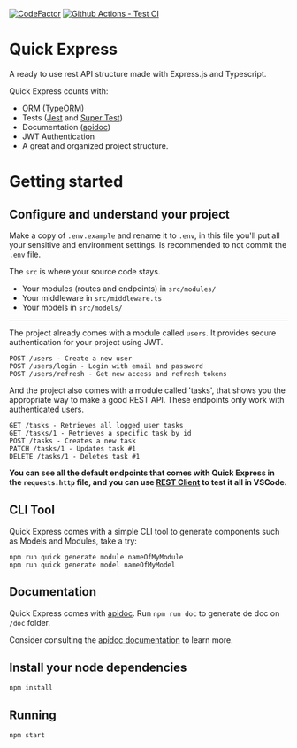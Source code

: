 [![CodeFactor](https://www.codefactor.io/repository/github/scriptaria/quick-express/badge)](https://www.codefactor.io/repository/github/scriptaria/quick-express)
[![Github Actions - Test CI](https://github.com/scriptaria/quick-express/workflows/tests/badge.svg)](https://github.com/scriptaria/quick-express/actions?query=workflow:tests)

# Quick Express

A ready to use rest API structure made with Express.js and Typescript.

Quick Express counts with:

- ORM ([TypeORM](https://github.com/typeorm))
- Tests ([Jest](https://github.com/facebook/jest) and [Super Test](https://github.com/visionmedia/supertest))
- Documentation ([apidoc](https://apidocjs.com))
- JWT Authentication
- A great and organized project structure.

# Getting started

## Configure and understand your project

Make a copy of `.env.example` and rename it to `.env`, in this file you'll put all your sensitive and environment settings. Is recommended to not commit the `.env` file.

The `src` is where your source code stays.

- Your modules (routes and endpoints) in `src/modules/`
- Your middleware in `src/middleware.ts`
- Your models in `src/models/`

---

The project already comes with a module called `users`. It provides secure authentication for your project using JWT.

    POST /users - Create a new user
    POST /users/login - Login with email and password
    POST /users/refresh - Get new access and refresh tokens

And the project also comes with a module called 'tasks', that shows you the appropriate way to make a good REST API. These endpoints only work with authenticated users.

    GET /tasks - Retrieves all logged user tasks
    GET /tasks/1 - Retrieves a specific task by id
    POST /tasks - Creates a new task
    PATCH /tasks/1 - Updates task #1
    DELETE /tasks/1 - Deletes task #1

**You can see all the default endpoints that comes with Quick Express in the `requests.http` file, and you can use [REST Client](https://marketplace.visualstudio.com/items?itemName=humao.rest-client) to test it all in VSCode.**

## CLI Tool

Quick Express comes with a simple CLI tool to generate components such as Models and Modules, take a try:

    npm run quick generate module nameOfMyModule
    npm run quick generate model nameOfMyModel

## Documentation

Quick Express comes with [apidoc](https://apidocjs.com). Run `npm run doc` to generate de doc on `/doc` folder.

Consider consulting the [apidoc documentation](https://apidocjs.com/#getting-started) to learn more.

## Install your node dependencies

    npm install

## Running

    npm start
